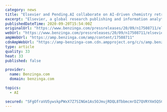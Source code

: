 ```yaml
---
category: news
title: "Elsevier and Pending.AI collaborate on AI-driven chemistry retrosynthesis tool"
excerpt: "Elsevier, a global research publishing and information analytics provider, is collaborating with Pending.AI (PAI), a start-up focused"
publishedDateTime: 2020-09-20T15:54:00Z
originalUrl: "https://www.benzinga.com/pressreleases/20/09/n17508711/elsevier-and-pending-ai-collaborate-on-ai-driven-chemistry-retrosynthesis-tool"
webUrl: "https://www.benzinga.com/pressreleases/20/09/n17508711/elsevier-and-pending-ai-collaborate-on-ai-driven-chemistry-retrosynthesis-tool"
ampWebUrl: "https://amp.benzinga.com/amp/content/17508711"
cdnAmpWebUrl: "https://amp-benzinga-com.cdn.ampproject.org/c/s/amp.benzinga.com/amp/content/17508711"
type: article
quality: 33
heat: 33
published: false

provider:
  name: Benzinga.com
  domain: benzinga.com

topics:
  - AI

secured: "SFgOfraVU5ywskpPWxX7Z7SINGm1As5OJmujRDQL8TbbmcmrDZ7QVRYXm5QSCpvDBty1oNLZ25AB/KNsNPIWHW8c65DgjsBFYq3J8wVYlBBEnLuCjxs/SsYt+x3e46dwR52ceYMC/nVe382dcCOOobdktdpbHlNGVUXFFzezdJ6F+KN8C4aa72CLcNmNr+pfzgNbpkdGt0ov6x71KN5RTgeZWR2s3xH2VAnSUOjgLXfYxlOoBGzXMSIMhuig+a3hxZ6R8a1D+yD3Cfpsncc8RSpkCGoG399yRwtH8E6Rgxj1kz1j7UaO6oDM7K5KM2JqD4fsih1rHuSO1SDnSEjchaxBKPdgh5D62+VS3AEfw+0=;KoWPA7xRqrKFW/elZV8M5A=="
---
```


